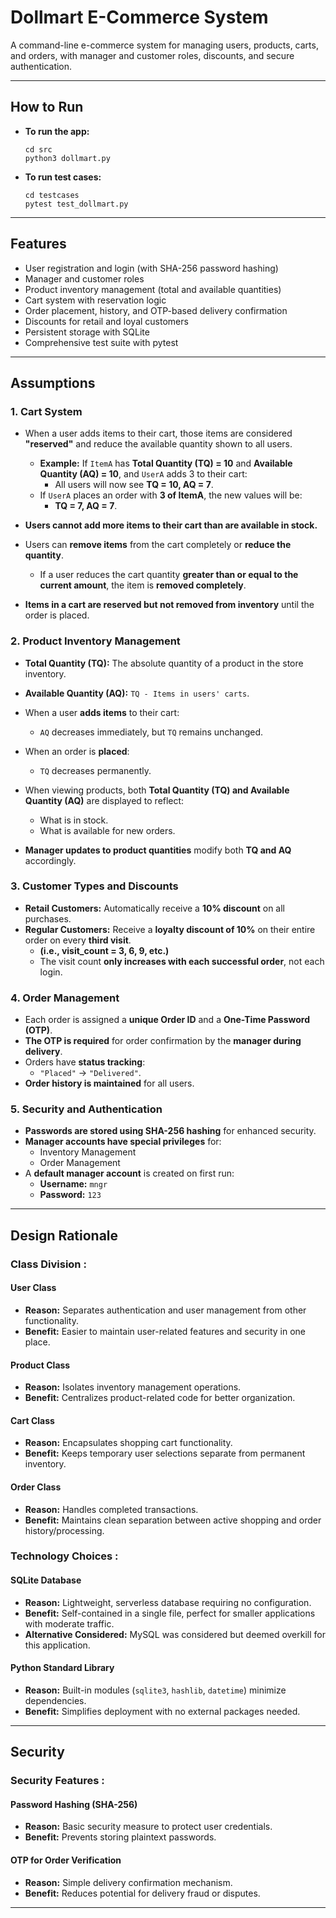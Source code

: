 # Dollmart E-Commerce System

A command-line e-commerce system for managing users, products, carts, and orders, with manager and customer roles, discounts, and secure authentication.

---

## How to Run

- **To run the app:**
  ```
  cd src
  python3 dollmart.py
  ```
- **To run test cases:**
  ```
  cd testcases
  pytest test_dollmart.py
  ```

---


## Features

- User registration and login (with SHA-256 password hashing)
- Manager and customer roles
- Product inventory management (total and available quantities)
- Cart system with reservation logic
- Order placement, history, and OTP-based delivery confirmation
- Discounts for retail and loyal customers
- Persistent storage with SQLite
- Comprehensive test suite with pytest

---


## Assumptions
### 1. Cart System
- When a user adds items to their cart, those items are considered **"reserved"** and reduce the available quantity shown to all users.  
  - **Example:** If `ItemA` has **Total Quantity (TQ) = 10** and **Available Quantity (AQ) = 10**, and `UserA` adds 3 to their cart:  
    - All users will now see **TQ = 10, AQ = 7**.  
  - If `UserA` places an order with **3 of ItemA**, the new values will be:  
    - **TQ = 7, AQ = 7**.  

- **Users cannot add more items to their cart than are available in stock.**  
- Users can **remove items** from the cart completely or **reduce the quantity**.  
  - If a user reduces the cart quantity **greater than or equal to the current amount**, the item is **removed completely**.  
- **Items in a cart are reserved but not removed from inventory** until the order is placed.  



### 2. Product Inventory Management
- **Total Quantity (TQ):** The absolute quantity of a product in the store inventory.  
- **Available Quantity (AQ):** `TQ - Items in users' carts`.  

- When a user **adds items** to their cart:  
  - `AQ` decreases immediately, but `TQ` remains unchanged.  

- When an order is **placed**:  
  - `TQ` decreases permanently.  

- When viewing products, both **Total Quantity (TQ) and Available Quantity (AQ)** are displayed to reflect:  
  - What is in stock.  
  - What is available for new orders.  

- **Manager updates to product quantities** modify both **TQ and AQ** accordingly.  



### 3. Customer Types and Discounts
- **Retail Customers:** Automatically receive a **10% discount** on all purchases.  
- **Regular Customers:** Receive a **loyalty discount of 10%** on their entire order on every **third visit**.  
  - **(i.e., visit_count = 3, 6, 9, etc.)**  
  - The visit count **only increases with each successful order**, not each login.  



### 4. Order Management
- Each order is assigned a **unique Order ID** and a **One-Time Password (OTP)**.  
- **The OTP is required** for order confirmation by the **manager during delivery**.  
- Orders have **status tracking**:  
  - `"Placed"` → `"Delivered"`.  
- **Order history is maintained** for all users.  



### 5. Security and Authentication
- **Passwords are stored using SHA-256 hashing** for enhanced security.  
- **Manager accounts have special privileges** for:  
  - Inventory Management  
  - Order Management  
- A **default manager account** is created on first run:  
  - **Username:** `mngr`  
  - **Password:** `123`  

---


## Design Rationale

### **Class Division** :

#### **User Class**
- **Reason:** Separates authentication and user management from other functionality.  
- **Benefit:** Easier to maintain user-related features and security in one place.  

#### **Product Class**
- **Reason:** Isolates inventory management operations.  
- **Benefit:** Centralizes product-related code for better organization.  

#### **Cart Class**
- **Reason:** Encapsulates shopping cart functionality.  
- **Benefit:** Keeps temporary user selections separate from permanent inventory.  

#### **Order Class**
- **Reason:** Handles completed transactions.  
- **Benefit:** Maintains clean separation between active shopping and order history/processing.  


### **Technology Choices** :

#### **SQLite Database**
- **Reason:** Lightweight, serverless database requiring no configuration.  
- **Benefit:** Self-contained in a single file, perfect for smaller applications with moderate traffic.  
- **Alternative Considered:** MySQL was considered but deemed overkill for this application.  

#### **Python Standard Library**
- **Reason:** Built-in modules (`sqlite3`, `hashlib`, `datetime`) minimize dependencies.  
- **Benefit:** Simplifies deployment with no external packages needed.  

---

## Security
### **Security Features** :

#### **Password Hashing (SHA-256)**
- **Reason:** Basic security measure to protect user credentials.  
- **Benefit:** Prevents storing plaintext passwords.  

#### **OTP for Order Verification**
- **Reason:** Simple delivery confirmation mechanism.  
- **Benefit:** Reduces potential for delivery fraud or disputes.  

---
